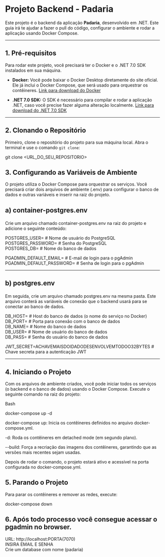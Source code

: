 # Projeto Backend - Padaria

Este projeto é o backend da aplicação **Padaria**, desenvolvido em .NET. Este guia irá te ajudar a fazer o pull do código, configurar o ambiente e rodar a aplicação usando Docker Compose.

---
## 1. Pré-requisitos

Para rodar este projeto, você precisará ter o Docker e o .NET 7.0 SDK instalados em sua máquina.

- **Docker:**
  Você pode baixar o Docker Desktop diretamente do site oficial. Ele já inclui o Docker Compose, que será usado para orquestrar os contêineres.
  [Link para download do Docker](https://www.docker.com/products/docker-desktop/)

- **.NET 7.0 SDK:**
  O SDK é necessário para compilar e rodar a aplicação .NET, caso você precise fazer alguma alteração localmente.
  [Link para download do .NET 7.0 SDK](https://dotnet.microsoft.com/download/dotnet/7.0)

---
## 2. Clonando o Repositório

Primeiro, clone o repositório do projeto para sua máquina local. Abra o terminal e use o comando `git clone`:

git clone <URL_DO_SEU_REPOSITORIO>

## 3. Configurando as Variáveis de Ambiente
O projeto utiliza o Docker Compose para orquestrar os serviços. Você precisará criar dois arquivos de ambiente (.env) para configurar o banco de dados e outras variáveis e inserir na raiz do projeto.

## <p>a) container-postgres.env</p>
Crie um arquivo chamado container-postgres.env na raiz do projeto e adicione o seguinte conteúdo:

POSTGRES_USER= # Nome de usuário do PostgreSQL<br>
POSTGRES_PASSWORD= # Senha do PostgreSQL<br>
POSTGRES_DB= # Nome do banco de dados<br>

PGADMIN_DEFAULT_EMAIL= # E-mail de login para o pgAdmin
PGADMIN_DEFAULT_PASSWORD= # Senha de login para o pgAdmin
____________________________________________________________________________________________________

## <p>b) postgres.env</p>
Em seguida, crie um arquivo chamado postgres.env na mesma pasta. Este arquivo conterá as variáveis de conexão que o backend usará para se conectar ao banco de dados.

DB_HOST= # Host do banco de dados (o nome do serviço no Docker)<br>
DB_PORT= # Porta para conexão com o banco de dados<br>
DB_NAME= # Nome do banco de dados<br>
DB_USER= # Nome de usuário do banco de dados<br>
DB_PASS= # Senha do usuário do banco de dados<br>

JWT_SECRET=ACHAVEMAISDOIDADODESENVOLVEMTODOO32BYTES # Chave secreta para a autenticação JWT
____________________________________________________________________________________________________

## 4. Iniciando o Projeto
Com os arquivos de ambiente criados, você pode iniciar todos os serviços (o backend e o banco de dados) usando o Docker Compose. Execute o seguinte comando na raiz do projeto:

Bash

docker-compose up -d

docker-compose up: Inicia os contêineres definidos no arquivo docker-compose.yml.

-d: Roda os contêineres em detached mode (em segundo plano).

--build: Força a recriação das imagens dos contêineres, garantindo que as versões mais recentes sejam usadas.

Depois de rodar o comando, o projeto estará ativo e acessível na porta configurada no docker-compose.yml.

## 5. Parando o Projeto
Para parar os contêineres e remover as redes, execute:

docker-compose down

## 6. Após todo processo você consegue acessar o pgadmin no browser.
URL: http://localhost:PORTA(7070)<br>
INSIRA EMAIL E SENHA<br>
Crie um database com nome (padaria)<br>
